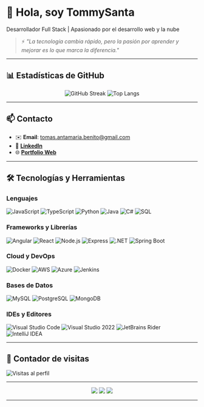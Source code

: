 # 👋 Hola, soy TommySanta

Desarrollador Full Stack | Apasionado por el desarrollo web y la nube 


> ⚡ _"La tecnología cambia rápido, pero la pasión por aprender y mejorar es lo que marca la diferencia."_
---

## 📊 Estadísticas de GitHub

<p align="center"> 
  <img src="https://github-readme-streak-stats.herokuapp.com/?user=TommySanta&theme=radical&hide_border=true" alt="GitHub Streak" />
  <img src="https://github-readme-stats.vercel.app/api/top-langs/?username=TommySanta&layout=compact&theme=radical&hide_border=true" alt="Top Langs" />
</p>

---
## 📫 Contacto

- ✉️ **Email**: tomas.antamaria.benito@gmail.com  
- 💼 [**LinkedIn**](https://www.linkedin.com/in/tomás-santamaría-benito/)  
- 🌐 [**Portfolio Web**](https://blue-pebble-019d55e03.6.azurestaticapps.net/)  

---

## 🛠️ Tecnologías y Herramientas

### Lenguajes

![JavaScript](https://img.shields.io/badge/JavaScript-F7DF1E?style=for-the-badge&logo=javascript&logoColor=black) ![TypeScript](https://img.shields.io/badge/TypeScript-3178C6?style=for-the-badge&logo=typescript&logoColor=white) ![Python](https://img.shields.io/badge/Python-3776AB?style=for-the-badge&logo=python&logoColor=white) ![Java](https://img.shields.io/badge/Java-ED8B00?style=for-the-badge&logo=java&logoColor=white) ![C#](https://img.shields.io/badge/C%23-239120?style=for-the-badge&logo=c-sharp&logoColor=white) ![SQL](https://img.shields.io/badge/SQL-4479A1?style=for-the-badge&logo=mysql&logoColor=white)

### Frameworks y Librerías

![Angular](https://img.shields.io/badge/Angular-DD0031?style=for-the-badge&logo=angular&logoColor=white) ![React](https://img.shields.io/badge/React-61DAFB?style=for-the-badge&logo=react&logoColor=black) ![Node.js](https://img.shields.io/badge/Node.js-339933?style=for-the-badge&logo=node.js&logoColor=white) ![Express](https://img.shields.io/badge/Express-000000?style=for-the-badge) ![.NET](https://img.shields.io/badge/.NET-512BD4?style=for-the-badge&logo=.net&logoColor=white) ![Spring Boot](https://img.shields.io/badge/Spring_Boot-6DB33F?style=for-the-badge&logo=springboot&logoColor=white)

### Cloud y DevOps

![Docker](https://img.shields.io/badge/Docker-2496ED?style=for-the-badge&logo=docker&logoColor=white) ![AWS](https://img.shields.io/badge/AWS-232F3E?style=for-the-badge&logo=amazon-aws&logoColor=white) ![Azure](https://img.shields.io/badge/Microsoft_Azure-0089D6?style=for-the-badge&logo=microsoft-azure&logoColor=white) ![Jenkins](https://img.shields.io/badge/Jenkins-D24939?style=for-the-badge&logo=jenkins&logoColor=white)

### Bases de Datos

![MySQL](https://img.shields.io/badge/MySQL-4479A1?style=for-the-badge&logo=mysql&logoColor=white) ![PostgreSQL](https://img.shields.io/badge/PostgreSQL-336791?style=for-the-badge&logo=postgresql&logoColor=white) ![MongoDB](https://img.shields.io/badge/MongoDB-47A248?style=for-the-badge&logo=mongodb&logoColor=white)

### IDEs y Editores

![Visual Studio Code](https://img.shields.io/badge/VS_Code-007ACC?style=for-the-badge&logo=visual-studio-code&logoColor=white) ![Visual Studio 2022](https://img.shields.io/badge/Visual_Studio_2022-5C2D91?style=for-the-badge&logo=visual-studio&logoColor=white) ![JetBrains Rider](https://img.shields.io/badge/JetBrains_Rider-000000?style=for-the-badge&logo=jetbrains&logoColor=white) ![IntelliJ IDEA](https://img.shields.io/badge/IntelliJ_IDEA-000000?style=for-the-badge&logo=jetbrains&logoColor=white)

---




## 🚦 Contador de visitas

![Visitas al perfil](https://komarev.com/ghpvc/?username=TommySanta&color=brightgreen)

---


<p align="center">
  <a href="mailto:tomas.antamaria.benito@gmail.com"><img src="https://img.shields.io/badge/Email-D14836?style=for-the-badge&logo=gmail&logoColor=white"/></a>
  <a href="https://www.linkedin.com/in/tomás-santamaría-benito/"><img src="https://img.shields.io/badge/LinkedIn-0077B5?style=for-the-badge&logo=linkedin&logoColor=white"/></a>
  <a href="https://blue-pebble-019d55e03.6.azurestaticapps.net/"><img src="https://img.shields.io/badge/Portfolio-000000?style=for-the-badge&logo=react&logoColor=white"/></a>
</p>

---

